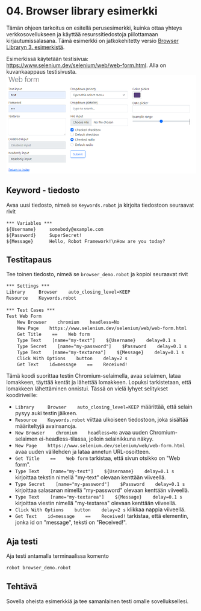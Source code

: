 # 04. Browser library esimerkki

Tämän ohjeen tarkoitus on esitellä perusesimerkki, kuinka ottaa yhteys verkkosovellukseen ja käyttää resurssitiedostoja piilottamaan kirjautumissalasana. Tämä esimerkki on jatkokehitetty versio [Browser Libraryn 3. esimerkistä](https://robotframework-browser.org/#examples). 

Esimerkissä käytetään testisivua: https://www.selenium.dev/selenium/web/web-form.html. Alla on kuvankaappaus testisivusta. ![Selenium Web Form Example](./selenium_web_form.png)

## Keyword - tiedosto
Avaa uusi tiedosto, nimeä se `Keywords.robot` ja kirjoita tiedostoon seuraavat rivit

```robotframework
*** Variables ***
${Username}     somebody@example.com
${Password}     SuperSecret!
${Message}      Hello, Robot Framework!\nHow are you today?
```

## Testitapaus
Tee toinen tiedosto, nimeä se `browser_demo.robot` ja kopioi seuraavat rivit

```robotframework
*** Settings ***
Library     Browser    auto_closing_level=KEEP
Resource    Keywords.robot  

*** Test Cases ***
Test Web Form
    New Browser    chromium    headless=No  
    New Page    https://www.selenium.dev/selenium/web/web-form.html 
    Get Title    ==    Web form  
    Type Text    [name="my-text"]    ${Username}    delay=0.1 s 
    Type Secret    [name="my-password"]    $Password    delay=0.1 s
    Type Text    [name="my-textarea"]    ${Message}    delay=0.1 s
    Click With Options    button    delay=2 s
    Get Text    id=message    ==    Received!
```

Tämä koodi suorittaa testin Chromium-selaimella, avaa selaimen, lataa lomakkeen, täyttää kentät ja lähettää lomakkeen. Lopuksi tarkistetaan, että lomakkeen lähettäminen onnistui. Tässä on vielä lyhyet selitykset koodiriveille:

- ```Library     Browser    auto_closing_level=KEEP``` määrittää, että selain pysyy auki testin jälkeen.
- ```Resource    Keywords.robot``` viittaa ulkoiseen tiedostoon, joka sisältää määriteltyjä avainsanoja.
- ```New Browser    chromium    headless=No```  avaa uuden Chromium-selaimen ei-headless-tilassa, jolloin selainikkuna näkyy.
- ```New Page    https://www.selenium.dev/selenium/web/web-form.html```  avaa uuden välilehden ja lataa annetun URL-osoitteen.
- ```Get Title    ==    Web form```  tarkistaa, että sivun otsikko on "Web form".
- ```Type Text    [name="my-text"]    ${Username}    delay=0.1 s```  kirjoittaa tekstin nimellä "my-text" olevaan kenttään viiveellä.
- ```Type Secret    [name="my-password"]    $Password    delay=0.1 s```  kirjoittaa salasanan nimellä "my-password" olevaan kenttään viiveellä.
- ```Type Text    [name="my-textarea"]    ${Message}    delay=0.1 s```  kirjoittaa viestin nimellä "my-textarea" olevaan kenttään viiveellä.
- ```Click With Options    button    delay=2 s```  klikkaa nappia viiveellä.
- ```Get Text    id=message    ==    Received!```  tarkistaa, että elementin, jonka id on "message", teksti on "Received!".

## Aja testi
Aja testi antamalla terminaalissa komento
```Bash
robot browser_demo.robot
```

## Tehtävä
Sovella oheista esimerkkiä ja tee samanlainen testi omalle sovelluksellesi.
